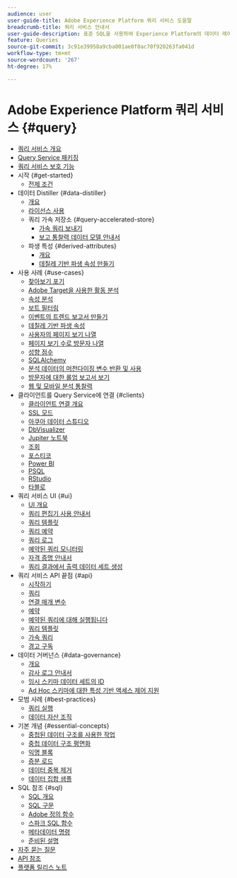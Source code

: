 ```yaml
---
audience: user
user-guide-title: Adobe Experience Platform 쿼리 서비스 도움말
breadcrumb-title: 쿼리 서비스 안내서
user-guide-description: 표준 SQL을 사용하여 Experience Platform의 데이터 레이크 내에서 데이터를 쿼리합니다.
feature: Queries
source-git-commit: 3c91e39958a9cba001ae0f0ac70f920263fa041d
workflow-type: tm+mt
source-wordcount: '267'
ht-degree: 17%

---
```



# Adobe Experience Platform 쿼리 서비스 {#query}

- [쿼리 서비스 개요](home.md)
- [Query Service 패키징](packages.md)
- [쿼리 서비스 보호 기능](guardrails.md)
- 시작 {#get-started}
   - [전제 조건](get-started/prerequisites.md)
- 데이터 Distiller {#data-distiller}
   - [개요](data-distiller/overview.md)
   - [라이선스 사용](data-distiller/license-usage.md)
   - 쿼리 가속 저장소 {#query-accelerated-store}
      - [가속 쿼리 보내기](data-distiller/query-accelerated-store/send-accelerated-queries.md)
      - [보고 통찰력 데이터 모델 안내서](data-distiller/query-accelerated-store/reporting-insights-data-model.md)
   - 파생 특성 {#derived-attributes}
      - [개요](data-distiller/derived-attributes/overview.md)
      - [데칠레 기반 파생 속성 만들기](data-distiller/derived-attributes/decile-based-derived-attributes.md)
- 사용 사례 {#use-cases}
   - [찾아보기 포기](use-cases/abandoned-browse.md)
   - [Adobe Target을 사용한 활동 분석](use-cases/activity-analysis-with-adobe-target.md)
   - [속성 분석](use-cases/attribution-analysis.md)
   - [보트 필터링](use-cases/bot-filtering.md)
   - [이벤트의 트렌드 보고서 만들기](use-cases/trended-report-of-events.md)
   - [데칠레 기반 파생 속성](use-cases/deciles-use-case.md)
   - [사용자의 페이지 보기 나열](use-cases/list-visitor-sessions.md)
   - [페이지 보기 수로 방문자 나열](use-cases/visitors-by-number-of-page-views.md)
   - [성향 점수](use-cases/propensity-score.md)
   - [SQLAlchemy](use-cases/sqlalchemy.md)
   - [분석 데이터의 머천다이징 변수 반환 및 사용](use-cases/merchandising-variables.md)
   - [방문자에 대한 롤업 보고서 보기](use-cases/roll-up-report-of-a-visitor.md)
   - [웹 및 모바일 분석 통찰력](use-cases/analytics-insights.md)
- 클라이언트를 Query Service에 연결 {#clients}
   - [클라이언트 연결 개요](clients/overview.md)
   - [SSL 모드](./clients/ssl-modes.md)
   - [아쿠아 데이터 스튜디오](clients/aqua-data-studio.md)
   - [DbVisualizer](./clients/dbvisulaizer.md)
   - [Jupiter 노트북](clients//jupyter-notebook.md)
   - [조회](clients/looker.md)
   - [포스티코](clients/postico.md)
   - [Power BI](clients/power-bi.md)
   - [PSQL](clients/psql.md)
   - [RStudio](clients/rstudio.md)
   - [타블로](clients/tableau.md)
- 쿼리 서비스 UI {#ui}
   - [UI 개요](ui/overview.md)
   - [쿼리 편집기 사용 안내서](ui/user-guide.md)
   - [쿼리 템플릿](ui/query-templates.md)
   - [쿼리 예약](ui/query-schedules.md)
   - [쿼리 로그](ui/query-logs.md)
   - [예약된 쿼리 모니터링](ui/monitor-queries.md)
   - [자격 증명 안내서](ui/credentials.md)
   - [쿼리 결과에서 출력 데이터 세트 생성](ui/create-datasets.md)
- 쿼리 서비스 API 끝점 {#api}
   - [시작하기](api/getting-started.md)
   - [쿼리](api/queries.md)
   - [연결 매개 변수](api/connection-parameters.md)
   - [예약](api/scheduled-queries.md)
   - [예약된 쿼리에 대해 실행됩니다](api/runs-scheduled-queries.md)
   - [쿼리 템플릿](api/query-templates.md)
   - [가속 쿼리](api/accelerated-queries.md)
   - [경고 구독](api/alert-subscriptions.md)
- 데이터 거버넌스 {#data-governance}
   - [개요](data-governance/overview.md)
   - [감사 로그 안내서](data-governance/audit-log-guide.md)
   - [임시 스키마 데이터 세트의 ID](data-governance/ad-hoc-schema-identities.md)
   - [Ad Hoc 스키마에 대한 특성 기반 액세스 제어 지원](./data-governance/ad-hoc-schema-labels.md)
- 모범 사례 {#best-practices}
   - [쿼리 실행](best-practices/writing-queries.md)
   - [데이터 자산 조직](./best-practices/organize-data-assets.md)
- 기본 개념 {#essential-concepts}
   - [중첩된 데이터 구조를 사용한 작업](essential-concepts/nested-data-structures.md)
   - [중첩 데이터 구조 평면화](essential-concepts/flatten-nested-data.md)
   - [익명 블록](essential-concepts/anonymous-block.md)
   - [증분 로드](essential-concepts/incremental-load.md)
   - [데이터 중복 제거](essential-concepts/deduplication.md)
   - [데이터 집합 샘플](essential-concepts/dataset-samples.md)
- SQL 참조 {#sql}
   - [SQL 개요](sql/overview.md)
   - [SQL 구문](sql/syntax.md)
   - [Adobe 정의 함수](sql/adobe-defined-functions.md)
   - [스파크 SQL 함수](sql/spark-sql-functions.md)
   - [메타데이터 명령](sql/metadata.md)
   - [준비된 설명](sql/prepared-statements.md)
- [자주 묻는 질문](troubleshooting-guide.md)
- [API 참조](https://www.adobe.io/experience-platform-apis/references/query-service/)
- [플랫폼 릴리스 노트](https://www.adobe.com/go/platform-release-notes-en)
